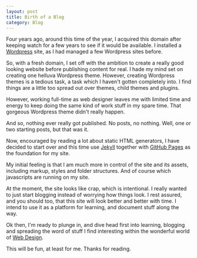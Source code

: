 ```yaml
---
layout: post
title: Birth of a Blog
category: Blog
---
```

Four years ago, around this time of the year, I acquired this domain after keeping watch for a few years to see if it would be available. I installed a [Wordpress](https://wordpress.org/ "Wordpress CMS") site, as I had managed a few Wordpress sites before.

So, with a fresh domain, I set off with the ambition to create a really good looking website before publishing content for real. I hade my mind set on creating one helluva Wordpress theme. However, creating Wordpress themes is a tedious task, a task which I haven't gotten completely into. I find things are a little too spread out over themes, child themes and plugins.

However, working full-time as web designer leaves me with limited time and energy to keep doing the same kind of work stuff in my spare time. That gorgeous Wordpress theme didn't really happen.

And so, nothing ever really got published. No posts, no nothing. Well, one or two starting posts, but that was it.

Now, encouraged by reading a lot about static HTML generators, I have decided to start over and this time use [Jekyll](http://jekyllrb.com/ "Jekyll static website and blog builder") together with [GitHub Pages](https://pages.github.com/ "GitHub Pages for hosting websites") as the foundation for my site.

My initial feeling is that I am much more in control of the site and its assets, including markup, styles and folder structures. And of course which javascripts are running on my site.

At the moment, the site looks like crap, which is intentional. I really wanted to just start blogging instead of worrying how things look. I rest assured, and you should too, that this site will look better and better with time. I intend to use it as a platform for learning, and document stuff along the way.

Ok then, I'm ready to plunge in, and dive head first into learning, blogging and spreading the word of stuff I find interesting within the wonderful world of [Web Design](https://en.wikipedia.org/wiki/Web_design).

This will be fun, at least for me. Thanks for reading.
